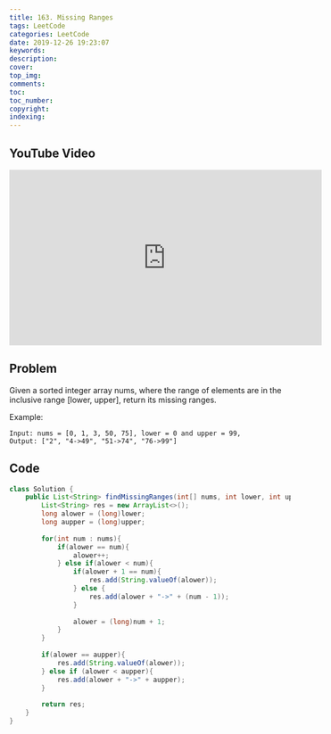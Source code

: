```yaml
---
title: 163. Missing Ranges
tags: LeetCode
categories: LeetCode
date: 2019-12-26 19:23:07
keywords:
description:
cover:
top_img:
comments:
toc:
toc_number:
copyright:
indexing:
---
```

## YouTube Video
<iframe width="560" height="315" src="https://www.youtube.com/embed/qUKn6Y0eryc" frameborder="0" allow="accelerometer; autoplay; encrypted-media; gyroscope; picture-in-picture" allowfullscreen></iframe>

## Problem
Given a sorted integer array nums, where the range of elements are in the inclusive range [lower, upper], return its missing ranges.

Example:
```
Input: nums = [0, 1, 3, 50, 75], lower = 0 and upper = 99,
Output: ["2", "4->49", "51->74", "76->99"]
```

## Code
```java
class Solution {
    public List<String> findMissingRanges(int[] nums, int lower, int upper) {
        List<String> res = new ArrayList<>();
        long alower = (long)lower;
        long aupper = (long)upper;
        
        for(int num : nums){
            if(alower == num){
                alower++;
            } else if(alower < num){
                if(alower + 1 == num){
                    res.add(String.valueOf(alower));
                } else {
                    res.add(alower + "->" + (num - 1));
                }
                
                alower = (long)num + 1;
            }
        }
        
        if(alower == aupper){
            res.add(String.valueOf(alower));
        } else if (alower < aupper){
            res.add(alower + "->" + aupper);
        }
        
        return res;
    }
}
```